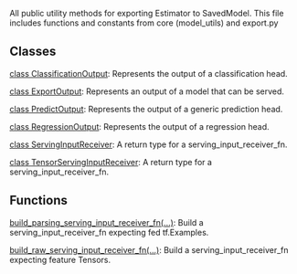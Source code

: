 All public utility methods for exporting Estimator to SavedModel.
This file includes functions and constants from core (model_utils) and export.py
## Classes
[class ClassificationOutput](https://tensorflow.google.cn/api_docs/python/tf/estimator/export/ClassificationOutput): Represents the output of a classification head.

[class ExportOutput](https://tensorflow.google.cn/api_docs/python/tf/estimator/export/ExportOutput): Represents an output of a model that can be served.

[class PredictOutput](https://tensorflow.google.cn/api_docs/python/tf/estimator/export/PredictOutput): Represents the output of a generic prediction head.

[class RegressionOutput](https://tensorflow.google.cn/api_docs/python/tf/estimator/export/RegressionOutput): Represents the output of a regression head.

[class ServingInputReceiver](https://tensorflow.google.cn/api_docs/python/tf/estimator/export/ServingInputReceiver): A return type for a serving_input_receiver_fn.

[class TensorServingInputReceiver](https://tensorflow.google.cn/api_docs/python/tf/estimator/export/TensorServingInputReceiver): A return type for a serving_input_receiver_fn.

## Functions
[build_parsing_serving_input_receiver_fn(...)](https://tensorflow.google.cn/api_docs/python/tf/estimator/export/build_parsing_serving_input_receiver_fn): Build a serving_input_receiver_fn expecting fed tf.Examples.

[build_raw_serving_input_receiver_fn(...)](https://tensorflow.google.cn/api_docs/python/tf/estimator/export/build_raw_serving_input_receiver_fn): Build a serving_input_receiver_fn expecting feature Tensors.


